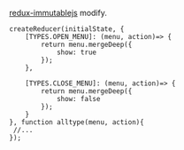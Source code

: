 [redux-immutablejs](https://github.com/indexiatech/redux-immutablejs) modify.

```
createReducer(initialState, {
    [TYPES.OPEN_MENU]: (menu, action)=> {
        return menu.mergeDeep({
            show: true
        });
    },

    [TYPES.CLOSE_MENU]: (menu, action)=> {
        return menu.mergeDeep({
            show: false
        });
    }
}, function alltype(menu, action){
 //...
});
```
